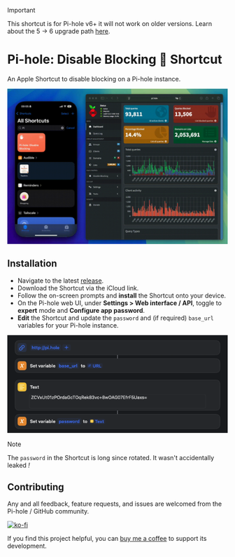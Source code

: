 > [!IMPORTANT]  
> This shortcut is for Pi-hole v6+ it will not work on older versions. Learn about the 5 → 6 upgrade path [here](https://docs.pi-hole.net/docker/upgrading/v5-v6/). 

# Pi-hole: Disable Blocking  Shortcut

An Apple Shortcut to disable blocking on a Pi-hole instance.

![iOS demo video](demo.gif)

## Installation

 - Navigate to the latest [release](https://github.com/mc7h/shortcut-pihole-disable-blocking/releases).
 - Download the Shortcut via the iCloud link.
 - Follow the on-screen prompts and **install** the Shortcut onto your device.
 - On the Pi-hole web UI, under **Settings > Web interface / API**, toggle to **expert** mode and **Configure app password**.
 - **Edit** the Shortcut and update the `password` and (if required) `base_url` variables for your Pi-hole instance.

![Overridding constants](constants.png) 

> [!NOTE]  
> The `password` in the Shortcut is long since rotated. It wasn't accidentally leaked *!*

## Contributing

Any and all feedback, feature requests, and issues are welcomed from the Pi-hole / GitHub community.

[![ko-fi](https://ko-fi.com/img/githubbutton_sm.svg)](https://ko-fi.com/E1E01E15RC)

If you find this project helpful, you can [buy me a coffee](https://ko-fi.com/E1E01E15RC) to support its development.

